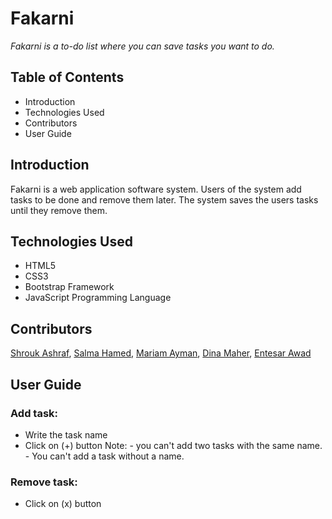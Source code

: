 # Fakarni
*Fakarni is a to-do list where you can save tasks you want to do.*

## Table of Contents
- Introduction
- Technologies Used
- Contributors
- User Guide

## Introduction

Fakarni is a web application software system. Users of the system add tasks to be done and remove them later. The system saves the users tasks until they remove them. 

## Technologies Used
- HTML5
- CSS3
- Bootstrap Framework
- JavaScript Programming Language

## Contributors
[Shrouk Ashraf](https://github.com/Shrouk-hub), [Salma Hamed](https://github.com/Salma-Hamed), [Mariam Ayman](https://github.com/mariam15-dev), [Dina Maher](https://github.com/dinaM24), [Entesar Awad](https://github.com/entsarawad)

## User Guide
### Add task:
- Write the task name
- Click on (+) button
Note: - you can't add two tasks with the same name.
      - You can't add a task without a name.
### Remove task:
- Click on (x) button
